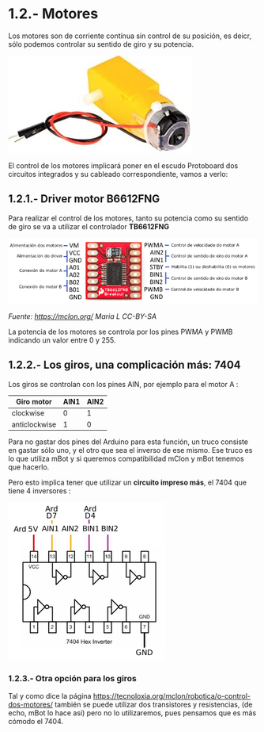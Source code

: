 # 1.2.- Motores

Los motores son de corriente contínua sin control de su posición, es deicr, sólo podemos controlar su sentido de giro y su potencia.

![](/assets/motor.jpg)

El control de los motores implicará poner en el escudo Protoboard dos circuitos integrados y su cableado correspondiente, vamos a verlo:

## 1.2.1.- Driver motor B6612FNG

Para realizar el control de los motores, tanto su potencia como su sentido de giro se va a utilizar el controlador **TB6612FNG**

![](/assets/driver_explicacion.png)

_Fuente: https://mclon.org/ Maria L      CC-BY-SA_

La potencia de los motores se controla por los pines PWMA y PWMB indicando un valor entre 0 y 255.

## 1.2.2.- Los giros, una complicación más: 7404

Los giros se controlan con los pines AIN, por ejemplo para el motor A :

| Giro motor    | AIN1   | AIN2 |
|---------------|--------|------|
| clockwise     | 0      | 1    |
| anticlockwise | 1      | 0    |

Para no gastar dos pines del Arduino para esta función, un truco consiste en gastar sólo uno, y el otro que sea el inverso de ese mismo. Ese truco es lo que utiliza mBot y si queremos compatibilidad mClon y mBot tenemos que hacerlo.

Pero esto implica tener que utilizar un **circuito impreso más**, el 7404 que tiene 4 inversores :

![](/assets/7404-2.png)

### 1.2.3.- Otra opción para los giros

Tal y como dice la página https://tecnoloxia.org/mclon/robotica/o-control-dos-motores/ también se puede utilizar dos transistores y resistencias, (de echo, mBot lo hace así) pero no lo utilizaremos, pues pensamos que es más cómodo el 7404.

